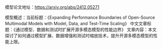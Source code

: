 模型论文地址：https://arxiv.org/abs/2412.05271

模型概述：当前标题：《Expanding Performance Boundaries of Open-Source Multimodal Models with Model, Data, and Test-Time Scaling》
中文文章标题：《通过模型、数据和测试时扩展开源多模态模型的性能边界》
文章内容：本文探讨了如何通过模型扩展、数据增强和测试时缩放技术，提升开源多模态模型的性能上限。
